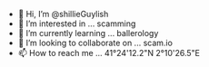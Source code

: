 - 👋 Hi, I’m @shillieGuylish
- 👀 I’m interested in ... scamming
- 🌱 I’m currently learning ... ballerology
- 💞️ I’m looking to collaborate on ... scam.io
- 📫 How to reach me ...  41°24'12.2"N 2°10'26.5"E 

<!---
shillieGuylish/shillieGuylish is a ✨ special ✨ repository because its `README.md` (this file) appears on your GitHub profile.
You can click the Preview link to take a look at your changes.
--->
